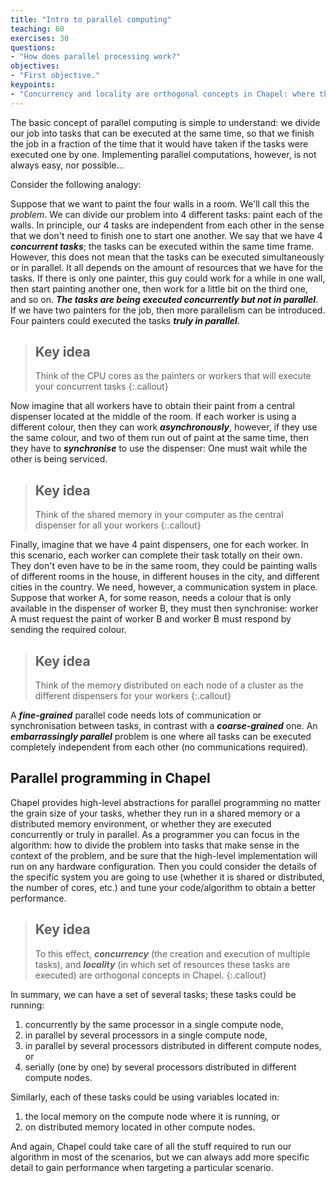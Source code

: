 ```yaml
---
title: "Intro to parallel computing"
teaching: 60
exercises: 30
questions:
- "How does parallel processing work?"
objectives:
- "First objective."
keypoints:
- "Concurrency and locality are orthogonal concepts in Chapel: where the tasks are running may not be indicative of when they run, and you can control both in Chapel."
---
```


The basic concept of parallel computing is simple to understand: we divide our
job into tasks that can be executed at the same time, so that we finish the job
in a fraction of the time that it would have taken if the tasks were executed
one by one. Implementing parallel computations, however, is not always easy,
nor possible...

Consider the following analogy:

Suppose that we want to paint the four walls in a room. We'll call this the
*problem*. We can divide our problem into 4 different tasks: paint each of the
walls. In principle, our 4 tasks are independent from each other in the sense
that we don't need to finish one to start one another. We say that we have 4
**_concurrent tasks_**; the tasks can be executed within the same time frame.
However, this does not mean that the tasks can be executed simultaneously or in
parallel. It all depends on the amount of resources that we have for the tasks.
If there is only one painter, this guy could work for a while in one wall, then
start painting another one, then work for a little bit on the third one, and so
on. **_The tasks are being executed concurrently but not in parallel_**. If we
have two painters for the job, then more parallelism can be introduced. Four
painters could executed the tasks **_truly in parallel_**.

> ## Key idea
>
> Think of the CPU cores as the painters or workers that will execute your
> concurrent tasks
{:.callout}

Now imagine that all workers have to obtain their paint from a central
dispenser located at the middle of the room. If each worker is using a
different colour, then they can work **_asynchronously_**, however, if they use
the same colour, and two of them run out of paint at the same time, then they
have to **_synchronise_** to use the dispenser: One must wait while the other
is being serviced.

> ## Key idea
>
> Think of the shared memory in your computer as the central dispenser for all
> your workers
{:.callout}

Finally, imagine that we have 4 paint dispensers, one for each worker. In this
scenario, each worker can complete their task totally on their own. They don't
even have to be in the same room, they could be painting walls of different
rooms in the house, in different houses in the city, and different cities in
the country. We need, however, a communication system in place. Suppose that
worker A, for some reason, needs a colour that is only available in the
dispenser of worker B, they must then synchronise: worker A must request the
paint of worker B and worker B must respond by sending the required colour.

> ## Key idea
>
> Think of the memory distributed on each node of a cluster as the different
> dispensers for your workers
{:.callout}

A **_fine-grained_** parallel code needs lots of communication or
synchronisation between tasks, in contrast with a **_coarse-grained_** one. An
**_embarrassingly parallel_** problem is one where all tasks can be executed
completely independent from each other (no communications required).

## Parallel programming in Chapel

Chapel provides high-level abstractions for parallel programming no matter the
grain size of your tasks, whether they run in a shared memory or a distributed
memory environment, or whether they are executed concurrently or truly in
parallel. As a programmer you can focus in the algorithm: how to divide the
problem into tasks that make sense in the context of the problem, and be sure
that the high-level implementation will run on any hardware configuration. Then
you could consider the details of the specific system you are going to use
(whether it is shared or distributed, the number of cores, etc.) and tune your
code/algorithm to obtain a better performance.

> ## Key idea
>
> To this effect, **_concurrency_** (the creation and execution of multiple
> tasks), and **_locality_** (in which set of resources these tasks are
> executed) are orthogonal concepts in Chapel.
{:.callout}

In summary, we can have a set of several tasks; these tasks could be running:

1. concurrently by the same processor in a single compute node,
2. in parallel by several processors in a single compute node,
3. in parallel by several processors distributed in different compute nodes, or
4. serially (one by one) by several processors distributed in different compute
   nodes.

Similarly, each of these tasks could be using variables located in: 

1. the local memory on the compute node where it is running, or 
2. on distributed memory located in other compute nodes. 

And again, Chapel could take care of all the stuff required to run our
algorithm in most of the scenarios, but we can always add more specific detail
to gain performance when targeting a particular scenario.
